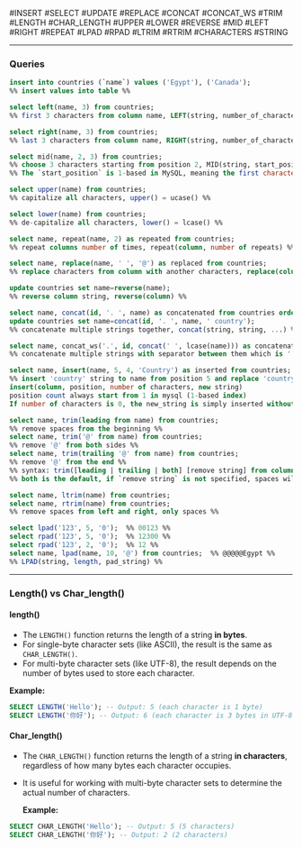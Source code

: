 #INSERT #SELECT #UPDATE #REPLACE #CONCAT #CONCAT_WS #TRIM #LENGTH #CHAR_LENGTH #UPPER #LOWER #REVERSE #MID #LEFT #RIGHT #REPEAT #LPAD #RPAD #LTRIM #RTRIM #CHARACTERS #STRING
- - -

### Queries

```sql
insert into countries (`name`) values ('Egypt'), ('Canada');
%% insert values into table %%

select left(name, 3) from countries;
%% first 3 characters from column name, LEFT(string, number_of_characters) %%

select right(name, 3) from countries;
%% last 3 characters from column name, RIGHT(string, number_of_characters) %%

select mid(name, 2, 3) from countries;
%% choose 3 characters starting from position 2, MID(string, start_position, length) %%
%% The `start_position` is 1-based in MySQL, meaning the first character starts at position `1`. It does not start at `0` %%

select upper(name) from countries;
%% capitalize all characters, upper() = ucase() %%

select lower(name) from countries;
%% de-capitalize all characters, lower() = lcase() %%

select name, repeat(name, 2) as repeated from countries;
%% repeat columns number of times, repeat(column, number of repeats) %%

select name, replace(name, ' ', '@') as replaced from countries;
%% replace characters from column with another characters, replace(column, from, to) %%

update countries set name=reverse(name);
%% reverse column string, reverse(column) %%

select name, concat(id, '. ', name) as concatenated from countries order by id;
update countries set name=concat(id, '. ', name, ' country');
%% concatenate multiple strings together, concat(string, string, ...) %%

select name, concat_ws('.', id, concat(' ', lcase(name))) as concatenated from countries order by id;
%% concatenate multiple strings with separator between them which is '.', concat_ws('separator', string, string, ...) %%

select name, insert(name, 5, 4, 'Country') as inserted from countries;
%% insert 'country' string to name from position 5 and replace 'country' with 4 characters,
insert(column, position, number of characters, new string)
position count always start from 1 in mysql (1-based index)
If number of characters is 0, the new_string is simply inserted without replacing anything.

select name, trim(leading from name) from countries;
%% remove spaces from the beginning %%
select name, trim('@' from name) from countries;
%% remove '@' from both sides %%
select name, trim(trailing '@' from name) from countries;
%% remove '@' from the end %%
%% syntax: trim([leading | trailing | both] [remove string] from column) %%
%% both is the default, if `remove string` is not specified, spaces will be trimmed%%

select name, ltrim(name) from countries;
select name, rtrim(name) from countries;
%% remove spaces from left and right, only spaces %%

select lpad('123', 5, '0');  %% 00123 %%
select rpad('123', 5, '0');  %% 12300 %%
select rpad('123', 2, '0');  %% 12 %%
select name, lpad(name, 10, '@') from countries;  %% @@@@@Egypt %%
%% LPAD(string, length, pad_string) %%
```

---

### Length() vs Char_length()
#### length()
- The `LENGTH()` function returns the length of a string **in bytes**.
- For single-byte character sets (like ASCII), the result is the same as `CHAR_LENGTH()`.
- For multi-byte character sets (like UTF-8), the result depends on the number of bytes used to store each character.

**Example:**
```sql
SELECT LENGTH('Hello'); -- Output: 5 (each character is 1 byte) 
SELECT LENGTH('你好'); -- Output: 6 (each character is 3 bytes in UTF-8	
```

#### Char_length()
- The `CHAR_LENGTH()` function returns the length of a string **in characters**, regardless of how many bytes each character occupies.
- It is useful for working with multi-byte character sets to determine the actual number of characters.
  
  **Example:**
```sql
SELECT CHAR_LENGTH('Hello'); -- Output: 5 (5 characters) 
SELECT CHAR_LENGTH('你好'); -- Output: 2 (2 characters)
```
